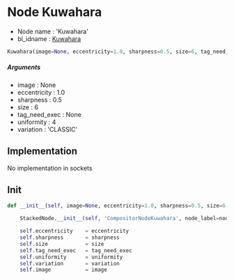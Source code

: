 # Node Kuwahara

- Node name : 'Kuwahara'
- bl_idname : [Kuwahara](https://docs.blender.org/api/current/bpy.types.Kuwahara.html)


``` python
Kuwahara(image=None, eccentricity=1.0, sharpness=0.5, size=6, tag_need_exec=None, uniformity=4, variation='CLASSIC', node_label=None, node_color=None)
```
##### Arguments

- image : None
- eccentricity : 1.0
- sharpness : 0.5
- size : 6
- tag_need_exec : None
- uniformity : 4
- variation : 'CLASSIC'

## Implementation

No implementation in sockets

## Init

``` python
def __init__(self, image=None, eccentricity=1.0, sharpness=0.5, size=6, tag_need_exec=None, uniformity=4, variation='CLASSIC', node_label=None, node_color=None):

    StackedNode.__init__(self, 'CompositorNodeKuwahara', node_label=node_label, node_color=node_color)

    self.eccentricity    = eccentricity
    self.sharpness       = sharpness
    self.size            = size
    self.tag_need_exec   = tag_need_exec
    self.uniformity      = uniformity
    self.variation       = variation
    self.image           = image
```
